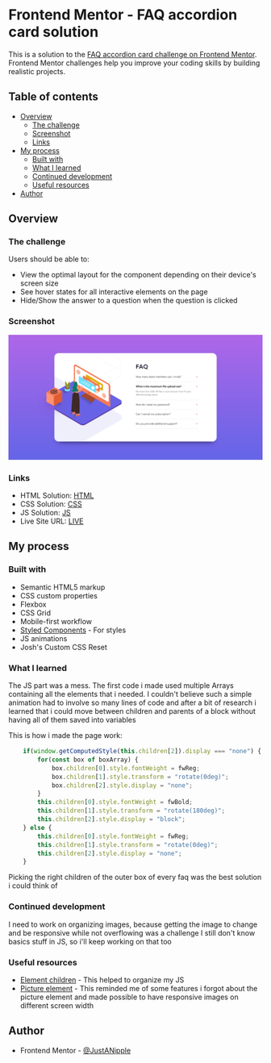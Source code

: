 # Frontend Mentor - FAQ accordion card solution

This is a solution to the [FAQ accordion card challenge on Frontend Mentor](https://www.frontendmentor.io/challenges/faq-accordion-card-XlyjD0Oam). Frontend Mentor challenges help you improve your coding skills by building realistic projects. 

## Table of contents

- [Overview](#overview)
  - [The challenge](#the-challenge)
  - [Screenshot](#screenshot)
  - [Links](#links)
- [My process](#my-process)
  - [Built with](#built-with)
  - [What I learned](#what-i-learned)
  - [Continued development](#continued-development)
  - [Useful resources](#useful-resources)
- [Author](#author)

## Overview

### The challenge

Users should be able to:

- View the optimal layout for the component depending on their device's screen size
- See hover states for all interactive elements on the page
- Hide/Show the answer to a question when the question is clicked

### Screenshot

![](screenshot.png)

### Links

- HTML Solution: [HTML](https://github.com/JustANipple/faq-accordion-card/blob/master/index.html)
- CSS Solution: [CSS](https://github.com/JustANipple/faq-accordion-card/blob/master/style.css)
- JS Solution: [JS](https://github.com/JustANipple/faq-accordion-card/blob/master/script.js)
- Live Site URL: [LIVE](https://justanipple.github.io/faq-accordion-card/)

## My process

### Built with

- Semantic HTML5 markup
- CSS custom properties
- Flexbox
- CSS Grid
- Mobile-first workflow
- [Styled Components](https://styled-components.com/) - For styles
- JS animations
- Josh's Custom CSS Reset

### What I learned

The JS part was a mess. The first code i made used multiple Arrays containing all the elements that i needed.
I couldn't believe such a simple animation had to involve so many lines of code and after a bit of research i learned that i could move between children and parents of a block without having all of them saved into variables 

This is how i made the page work:
```js
    if(window.getComputedStyle(this.children[2]).display === "none") {
        for(const box of boxArray) {
            box.children[0].style.fontWeight = fwReg;
            box.children[1].style.transform = "rotate(0deg)";
            box.children[2].style.display = "none";      
        }        
        this.children[0].style.fontWeight = fwBold;
        this.children[1].style.transform = "rotate(180deg)";
        this.children[2].style.display = "block";
    } else {
        this.children[0].style.fontWeight = fwReg;
        this.children[1].style.transform = "rotate(0deg)";
        this.children[2].style.display = "none";  
    }
```

Picking the right children of the outer box of every faq was the best solution i could think of

### Continued development

I need to work on organizing images, because getting the image to change and be responsive while not overflowing was a challenge
I still don't know basics stuff in JS, so i'll keep working on that too

### Useful resources

- [Element children](https://developer.mozilla.org/en-US/docs/Web/API/Element/children) - This helped to organize my JS
- [Picture element](https://developer.mozilla.org/en-US/docs/Web/HTML/Element/picture) - This reminded me of some features i forgot about the picture element and made possible to have responsive images on different screen width

## Author

- Frontend Mentor - [@JustANipple](https://www.frontendmentor.io/profile/JustANipple)
